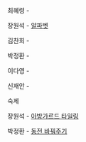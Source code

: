최혜령 - 

장원석 - [알파벳](https://www.acmicpc.net/problem/1987)

김찬희 - 

박정환 - 

이다영 - 

신재안 - 

숙제

장원석 - [아방가르드 타일링](https://school.programmers.co.kr/learn/courses/30/lessons/181186)

박정환 - [동전 바꿔주기](https://www.acmicpc.net/problem/2624)
